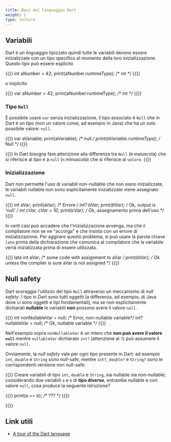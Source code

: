 ```yaml
---
title: Basi del linguaggio Dart
weight: 1
type: lecture
---
```


## Variabili
Dart è un linguaggio tipizzato quindi tutte le variabili devono essere inizializzate con un tipo
specifico al momento della loro inizializzazione. Questo tipo può essere esplicito

{{<highlight dart>}}
int aNumber = 42;
print(aNumber.runtimeType); /* int */
{{</highlight>}}

o implicito

{{<highlight dart>}}
var aNumber = 42;
print(aNumber.runtimeType); /* int */
{{</highlight>}}

### Tipo `Null`

È possibile usare `var` senza inizializzazione, il tipo associato è `Null` che in Dart
è un tipo (non un valore come, ad esempio in Java) che ha un solo possibile valore: `null`.

{{<highlight dart>}}
var aVariable;
print(aVariable); /* null */
print(aVariable.runtimeType); /* Null */
{{</highlight>}}

{{<attention>}}
In Dart bisogna fare attenzione alla differenza tra `Null` (`N` maiuscola) che si riferisce al
*tipo* e a `null` (`n` minuscola) che si riferisce al `valore`.
{{</attention>}}

### Inizializzazione
Dart non permette l'uso di variabili non-nullable che non siano inizializzate, le variabili
nullable non sono esplicitamente inizializzate viene assegnato `null`.

{{<highlight dart>}}
int aVar;
print(aVar); /* Errore */
int? bVar;
print(bVar); /* Ok, output is 'null' */
int cVar;
cVar = 10;
print(cVar); /* Ok, assegnamento prima dell'uso */
{{</highlight>}}

In certi casi può accadere che l'inizializzazione avvenga, ma che il compilatore non se ne
"accorga" e che insista con un errore di inizializzazione. Per aggirare questo problema, si
può usare la parola chiave `late` prima della dichiarazione che comunica al compilatore che
la variabile verrà inizializzata prima di essere utilizzata.

{{<highlight dart>}}
late int aVar;
/* some code with assignment to aVar */
print(aVar); /* Ok unless the compiler is sure aVar is not assigned */
{{</highlight>}}

## Null safety
Dart scoraggia l'utilizzo del tipo `Null` attraverso un meccanismo di *null safety*. I tipo in
Dart sono tutti oggetti (a differenza, ad esempio, di Java dove ci sono oggetti e tipi fondamentali),
ma se non esplicitamente dichiarati **nullable** le variabili **non** possono avere il valore
`null`.

{{<highlight dart>}}
int nonNullableVar = null; /* Error, non-nullable variable*/
int? nullableVar = null; /* Ok, nullable variable */
{{</highlight>}}

Nell'esempio sopra `nonNullableVar` è un intero che **non può avere il valore `null`** mentre
`nullableVar` dichiarato `int?` (attenzione al `?`) può assumere il valore `null`.

Ovviamente, la *null safety* vale per ogni tipo presente in Dart: ad esempio `int`, `double` e `String`
sono null-safe, mentre `int?`, `double?` e `String?` sono le corrispondenti versione non null-safe.

{{<exercise>}}
Creare variabili di tipo `int`, `double` e `String`, sia nullable sia non-nullable; considerando
due variabili `a` e `b` di **tipo diverso**, entrambe nullable e con valore `null`, cosa produce
la seguente istruzione?

{{<highlight dart>}}
print(a == b); /* ??? */
{{</highlight>}}

{{</exercise>}}

## Link utili

* [A tour of the Dart language](https://dart.dev/guides/language/language-tour)
